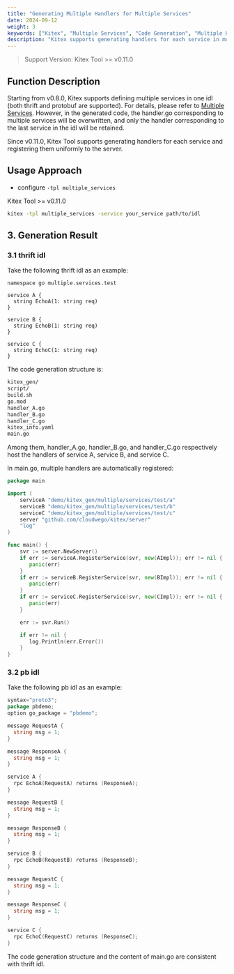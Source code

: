 ```yaml
---
title: "Generating Multiple Handlers for Multiple Services"
date: 2024-09-12
weight: 3
keywords: ["Kitex", "Multiple Services", "Code Generation", "Multiple Handlers"]
description: "Kitex supports generating handlers for each service in multiple services scenario and unifying registration."
---
```


> Support Version: Kitex Tool >= v0.11.0

## Function Description

Starting from v0.8.0, Kitex supports defining multiple services in one idl (both thrift and protobuf are supported). For details, please refer to [Multiple Services](/docs/kitex/tutorials/advanced-feature/multi_service/multi_service/). However, in the generated code, the handler.go corresponding to multiple services will be overwritten, and only the handler corresponding to the last service in the idl will be retained.

Since v0.11.0, Kitex Tool supports generating handlers for each service and registering them uniformly to the server.

## Usage Approach

- configure `-tpl multiple_services`

Kitex Tool >= v0.11.0

```bash
kitex -tpl multiple_services -service your_service path/to/idl
```

## 3. Generation Result

### 3.1 thrift idl

Take the following thrift idl as an example:

```thrift
namespace go multiple.services.test

service A {
  string EchoA(1: string req)
}

service B {
  string EchoB(1: string req)
}

service C {
  string EchoC(1: string req)
}
```

The code generation structure is:

```bash
kitex_gen/
script/
build.sh
go.mod
handler_A.go
handler_B.go
handler_C.go
kitex_info.yaml
main.go
```

Among them, handler_A.go, handler_B.go, and handler_C.go respectively host the handlers of service A, service B, and service C.

In main.go, multiple handlers are automatically registered:

```go
package main

import (
    serviceA "demo/kitex_gen/multiple/services/test/a"
    serviceB "demo/kitex_gen/multiple/services/test/b"
    serviceC "demo/kitex_gen/multiple/services/test/c"
    server "github.com/cloudwego/kitex/server"
    "log"
)

func main() {
    svr := server.NewServer()
    if err := serviceA.RegisterService(svr, new(AImpl)); err != nil {
       panic(err)
    }
    if err := serviceB.RegisterService(svr, new(BImpl)); err != nil {
       panic(err)
    }
    if err := serviceC.RegisterService(svr, new(CImpl)); err != nil {
       panic(err)
    }

    err := svr.Run()

    if err != nil {
       log.Println(err.Error())
    }
}
```

### 3.2 pb idl

Take the following pb idl as an example:

```go
syntax="proto3";
package pbdemo;
option go_package = "pbdemo";

message RequestA {
  string msg = 1;
}

message ResponseA {
  string msg = 1;
}

service A {
  rpc EchoA(RequestA) returns (ResponseA);
}

message RequestB {
  string msg = 1;
}

message ResponseB {
  string msg = 1;
}

service B {
  rpc EchoB(RequestB) returns (ResponseB);
}

message RequestC {
  string msg = 1;
}

message ResponseC {
  string msg = 1;
}

service C {
  rpc EchoC(RequestC) returns (ResponseC);
}
```

The code generation structure and the content of main.go are consistent with thrift idl.
